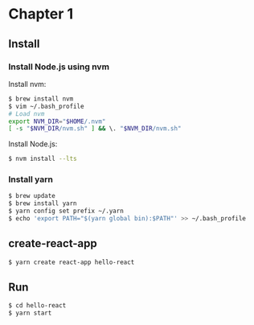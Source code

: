 # Chapter 1

## Install

### Install Node.js using nvm

Install nvm:

```sh
$ brew install nvm
$ vim ~/.bash_profile
# Load nvm
export NVM_DIR="$HOME/.nvm"
[ -s "$NVM_DIR/nvm.sh" ] && \. "$NVM_DIR/nvm.sh"
```

Install Node.js:

```sh
$ nvm install --lts
```

### Install yarn

```sh
$ brew update
$ brew install yarn
$ yarn config set prefix ~/.yarn
$ echo 'export PATH="$(yarn global bin):$PATH"' >> ~/.bash_profile
```

## create-react-app

```sh
$ yarn create react-app hello-react
```

## Run

```sh
$ cd hello-react
$ yarn start
```
